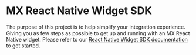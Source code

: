 # MX React Native Widget SDK

The purpose of this project is to help simplify your integration experience.
Giving you as few steps as possible to get up and running with an MX React
Native widget. Please refer to our [React Native Widget SDK
documentation][sdk_docs] to get started.

[sdk_docs]: https://docs.mx.com/connect/guides/widget-sdks/react-native/ "React Native Widget SDK"
